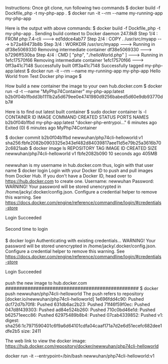 Instructions: Once git clone, run following two commands
$ docker build -f Dockfile_php -t my-php-app .
$ docker run -it --rm --name my-running-app my-php-app

Here is the output with above commands:
$ docker build -f Dockfile_php -t my-php-app .
Sending build context to Docker daemon  247.8kB
Step 1/4 : FROM php:7.4-cli
 ---> ed1ddce4ab77
Step 2/4 : COPY . /usr/src/myapp
 ---> b72a49473b8b
Step 3/4 : WORKDIR /usr/src/myapp
 ---> Running in df38e5069330
Removing intermediate container df38e5069330
 ---> b7296ff530ba
Step 4/4 : CMD [ "php", "./helloWorld.php" ]
 ---> Running in 1efc17570f66
Removing intermediate container 1efc17570f66
 ---> 0ff3a41c7148
Successfully built 0ff3a41c7148
Successfully tagged my-php-app:latest
$ docker run -it --rm --name my-running-app my-php-app
Hello World from Test Docker php image
$

How build a new container the image to your own hub.docker.com
$ docker run -d -t --name "MyPhp74Container" my-php-app:latest
b2b0f04b1fbdd3b1111b2a5d679ee0e4741980d9256babed5d60e9db93770db7#

Here is to find out latest built container
$ sudo docker container ls -l
CONTAINER ID        IMAGE               COMMAND                  CREATED             STATUS                     PORTS               NAMES
b2b0f04b1fbd        my-php-app:latest   "docker-php-entrypoi…"   6 minutes ago       Exited (0) 6 minutes ago                       MyPhp74Container

$ docker commit b2b0f04b1fbd newwuhan/php74cli-helloworld:v1
sha256:fbfe2082b0903325e343ef482d84039817aee11d5e79b25a3616b702c6821aab
$ docker image ls
REPOSITORY                     TAG                 IMAGE ID            CREATED             SIZE
newwuhan/php74cli-helloworld   v1                  fbfe2082b090        10 seconds ago      405MB



#### ############################################
newwuhan is my username in hub.docker.com
thus, login with that user name
$ docker login
Login with your Docker ID to push and pull images from Docker Hub. If you don't have a Docker ID, head over to https://hub.docker.com to create one.
Username: newwuhan
Password:
WARNING! Your password will be stored unencrypted in /home/jacky/.docker/config.json.
Configure a credential helper to remove this warning. See
https://docs.docker.com/engine/reference/commandline/login/#credentials-store

Login Succeeded

#### ############################################
Second time to login
#### ############################################
$ docker login
Authenticating with existing credentials...
WARNING! Your password will be stored unencrypted in /home/jacky/.docker/config.json.
Configure a credential helper to remove this warning. See
https://docs.docker.com/engine/reference/commandline/login/#credentials-store

Login Succeeded

#### ############################################
push the new image to hub.docker.com
################################################
$ docker push newwuhan/php74cli-helloworld
The push refers to repository [docker.io/newwuhan/php74cli-helloworld]
1e696fdd4c90: Pushed
dcf72d7b70f8: Pushed
631db6ac2b23: Pushed
71f46f59f0ec: Pushed
047d8f439303: Pushed
ad84e524b260: Pushed
710c0bd46e1d: Pushed
b62571eecc86: Pushed
62975489b8b4: Pushed
07cab4339852: Pushed
v1: digest: sha256:1c7971590401c6f9a6d64101cdfa04caaf171a7d2e6d51ecefc682dee1dfe2b5 size: 2411

The web link to view the docker image: 
https://hub.docker.com/repository/docker/newwuhan/php74cli-helloworld

docker run -it --entrypoint=/bin/bash newwuhan/php74cli-helloworld:v1